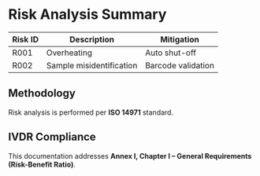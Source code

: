 # Risk Analysis Summary

| Risk ID | Description | Mitigation |
|--------|-------------|-------------|
| R001 | Overheating | Auto shut-off |
| R002 | Sample misidentification | Barcode validation |

## Methodology
Risk analysis is performed per **ISO 14971** standard.

## IVDR Compliance
This documentation addresses **Annex I, Chapter I – General Requirements (Risk-Benefit Ratio)**.
